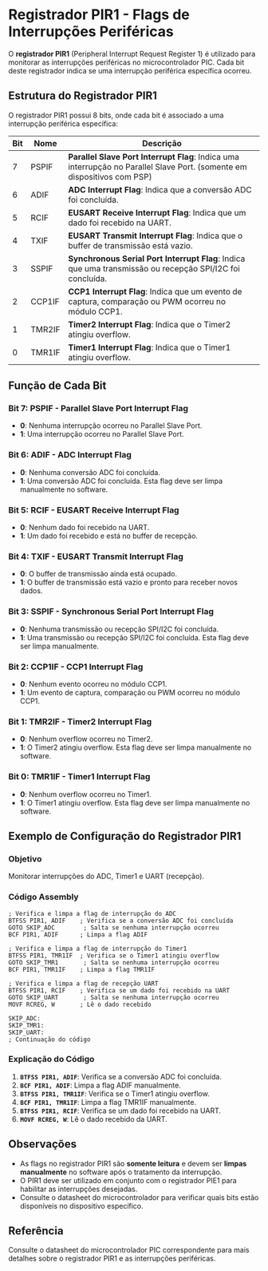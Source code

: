 # Registrador PIR1 - Flags de Interrupções Periféricas

O **registrador PIR1** (Peripheral Interrupt Request Register 1) é utilizado para monitorar as interrupções periféricas no microcontrolador PIC. Cada bit deste registrador indica se uma interrupção periférica específica ocorreu.

## Estrutura do Registrador PIR1

O registrador PIR1 possui 8 bits, onde cada bit é associado a uma interrupção periférica específica:

| **Bit** | **Nome**   | **Descrição**                                                                |
|---------|------------|-------------------------------------------------------------------------------|
| 7       | PSPIF      | **Parallel Slave Port Interrupt Flag**: Indica uma interrupção no Parallel Slave Port. (somente em dispositivos com PSP) |
| 6       | ADIF       | **ADC Interrupt Flag**: Indica que a conversão ADC foi concluída.             |
| 5       | RCIF       | **EUSART Receive Interrupt Flag**: Indica que um dado foi recebido na UART.   |
| 4       | TXIF       | **EUSART Transmit Interrupt Flag**: Indica que o buffer de transmissão está vazio. |
| 3       | SSPIF      | **Synchronous Serial Port Interrupt Flag**: Indica que uma transmissão ou recepção SPI/I2C foi concluída. |
| 2       | CCP1IF     | **CCP1 Interrupt Flag**: Indica que um evento de captura, comparação ou PWM ocorreu no módulo CCP1. |
| 1       | TMR2IF     | **Timer2 Interrupt Flag**: Indica que o Timer2 atingiu overflow.              |
| 0       | TMR1IF     | **Timer1 Interrupt Flag**: Indica que o Timer1 atingiu overflow.              |

## Função de Cada Bit

### Bit 7: PSPIF - Parallel Slave Port Interrupt Flag
- **0**: Nenhuma interrupção ocorreu no Parallel Slave Port.
- **1**: Uma interrupção ocorreu no Parallel Slave Port.

### Bit 6: ADIF - ADC Interrupt Flag
- **0**: Nenhuma conversão ADC foi concluída.
- **1**: Uma conversão ADC foi concluída. Esta flag deve ser limpa manualmente no software.

### Bit 5: RCIF - EUSART Receive Interrupt Flag
- **0**: Nenhum dado foi recebido na UART.
- **1**: Um dado foi recebido e está no buffer de recepção.

### Bit 4: TXIF - EUSART Transmit Interrupt Flag
- **0**: O buffer de transmissão ainda está ocupado.
- **1**: O buffer de transmissão está vazio e pronto para receber novos dados.

### Bit 3: SSPIF - Synchronous Serial Port Interrupt Flag
- **0**: Nenhuma transmissão ou recepção SPI/I2C foi concluída.
- **1**: Uma transmissão ou recepção SPI/I2C foi concluída. Esta flag deve ser limpa manualmente.

### Bit 2: CCP1IF - CCP1 Interrupt Flag
- **0**: Nenhum evento ocorreu no módulo CCP1.
- **1**: Um evento de captura, comparação ou PWM ocorreu no módulo CCP1.

### Bit 1: TMR2IF - Timer2 Interrupt Flag
- **0**: Nenhum overflow ocorreu no Timer2.
- **1**: O Timer2 atingiu overflow. Esta flag deve ser limpa manualmente no software.

### Bit 0: TMR1IF - Timer1 Interrupt Flag
- **0**: Nenhum overflow ocorreu no Timer1.
- **1**: O Timer1 atingiu overflow. Esta flag deve ser limpa manualmente no software.

## Exemplo de Configuração do Registrador PIR1

### Objetivo
Monitorar interrupções do ADC, Timer1 e UART (recepção).

### Código Assembly
```assembly
; Verifica e limpa a flag de interrupção do ADC
BTFSS PIR1, ADIF    ; Verifica se a conversão ADC foi concluída
GOTO SKIP_ADC        ; Salta se nenhuma interrupção ocorreu
BCF PIR1, ADIF      ; Limpa a flag ADIF

; Verifica e limpa a flag de interrupção do Timer1
BTFSS PIR1, TMR1IF  ; Verifica se o Timer1 atingiu overflow
GOTO SKIP_TMR1       ; Salta se nenhuma interrupção ocorreu
BCF PIR1, TMR1IF    ; Limpa a flag TMR1IF

; Verifica e limpa a flag de recepção UART
BTFSS PIR1, RCIF    ; Verifica se um dado foi recebido na UART
GOTO SKIP_UART       ; Salta se nenhuma interrupção ocorreu
MOVF RCREG, W       ; Lê o dado recebido

SKIP_ADC:
SKIP_TMR1:
SKIP_UART:
; Continuação do código
```

### Explicação do Código
1. **`BTFSS PIR1, ADIF`**: Verifica se a conversão ADC foi concluída.
2. **`BCF PIR1, ADIF`**: Limpa a flag ADIF manualmente.
3. **`BTFSS PIR1, TMR1IF`**: Verifica se o Timer1 atingiu overflow.
4. **`BCF PIR1, TMR1IF`**: Limpa a flag TMR1IF manualmente.
5. **`BTFSS PIR1, RCIF`**: Verifica se um dado foi recebido na UART.
6. **`MOVF RCREG, W`**: Lê o dado recebido da UART.

## Observações
- As flags no registrador PIR1 são **somente leitura** e devem ser **limpas manualmente** no software após o tratamento da interrupção.
- O PIR1 deve ser utilizado em conjunto com o registrador PIE1 para habilitar as interrupções desejadas.
- Consulte o datasheet do microcontrolador para verificar quais bits estão disponíveis no dispositivo específico.

## Referência
Consulte o datasheet do microcontrolador PIC correspondente para mais detalhes sobre o registrador PIR1 e as interrupções periféricas.
